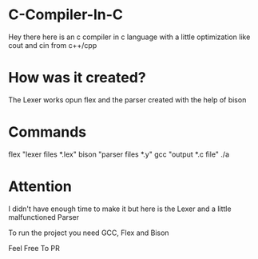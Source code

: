 # C-Compiler-In-C
Hey there here is an c compiler in c language with a little optimization like cout and cin from c++/cpp

# How was it created?
The Lexer works opun flex and the parser created with the help of bison

# Commands
flex "lexer files *.lex"
bison "parser files *.y"
gcc "output *.c file"
./a

# Attention
I didn't have enough time to make it but here is the Lexer and a little malfunctioned Parser

To run the project you need GCC, Flex and Bison

Feel Free To PR
